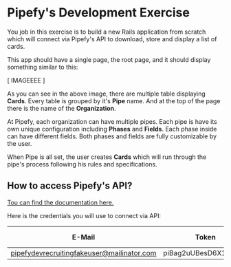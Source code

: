 # Pipefy's Development Exercise

You job in this exercise is to build a new Rails application from scratch which will connect via Pipefy's API to download, store and display a list of cards.

This app should have a single page, the root page, and it should display something similar to this:

[         IMAGEEEE          ]


As you can see in the above image, there are multiple table displaying **Cards**. Every table is grouped by it's **Pipe** name. And at the top of the page there is the name of the **Organization**.

At Pipefy, each organization can have multiple pipes. Each pipe is have its own unique configuration including **Phases** and **Fields**. Each phase inside can have different fields. Both phases and fields are fully customizable by the user.

When Pipe is all set, the user creates **Cards** which will run through the pipe's process following his rules and specifications.

## How to access Pipefy's API?

[Tou can find the documentation here.](https://www.gitbook.com/book/pipefy/pipefy-api-docs/details)

Here is the credentials you will use to connect via API:

| E-Mail                                     | Token                | Organization ID |
|--------------------------------------------|----------------------|-----------------|
| pipefydevrecruitingfakeuser@mailinator.com | piBag2uUBesD6X1q78FR | 49232           |

